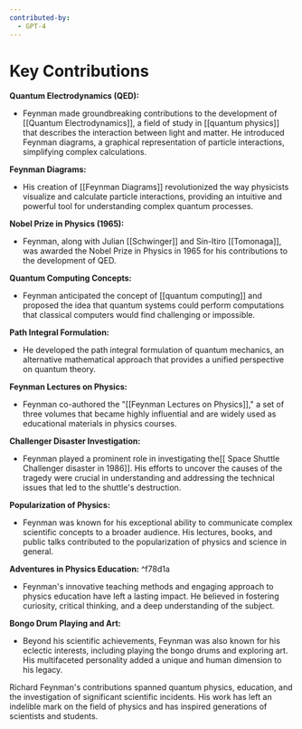 ```yaml
---
contributed-by:
  - GPT-4
---
```

# Key Contributions

**Quantum Electrodynamics (QED):**
- Feynman made groundbreaking contributions to the development of [[Quantum Electrodynamics]], a field of study in [[quantum physics]] that describes the interaction between light and matter. He introduced Feynman diagrams, a graphical representation of particle interactions, simplifying complex calculations.

**Feynman Diagrams:**
- His creation of [[Feynman Diagrams]] revolutionized the way physicists visualize and calculate particle interactions, providing an intuitive and powerful tool for understanding complex quantum processes.

**Nobel Prize in Physics (1965):**
- Feynman, along with Julian [[Schwinger]] and Sin-Itiro [[Tomonaga]], was awarded the Nobel Prize in Physics in 1965 for his contributions to the development of QED.

**Quantum Computing Concepts:**
- Feynman anticipated the concept of [[quantum computing]] and proposed the idea that quantum systems could perform computations that classical computers would find challenging or impossible.

**Path Integral Formulation:**
- He developed the path integral formulation of quantum mechanics, an alternative mathematical approach that provides a unified perspective on quantum theory.

**Feynman Lectures on Physics:**
- Feynman co-authored the "[[Feynman Lectures on Physics]]," a set of three volumes that became highly influential and are widely used as educational materials in physics courses.

**Challenger Disaster Investigation:**
- Feynman played a prominent role in investigating the[[ Space Shuttle Challenger disaster in 1986]]. His efforts to uncover the causes of the tragedy were crucial in understanding and addressing the technical issues that led to the shuttle's destruction.

**Popularization of Physics:**
- Feynman was known for his exceptional ability to communicate complex scientific concepts to a broader audience. His lectures, books, and public talks contributed to the popularization of physics and science in general.

**Adventures in Physics Education:** ^f78d1a
- Feynman's innovative teaching methods and engaging approach to physics education have left a lasting impact. He believed in fostering curiosity, critical thinking, and a deep understanding of the subject.

**Bongo Drum Playing and Art:**
- Beyond his scientific achievements, Feynman was also known for his eclectic interests, including playing the bongo drums and exploring art. His multifaceted personality added a unique and human dimension to his legacy.

Richard Feynman's contributions spanned quantum physics, education, and the investigation of significant scientific incidents. His work has left an indelible mark on the field of physics and has inspired generations of scientists and students.
